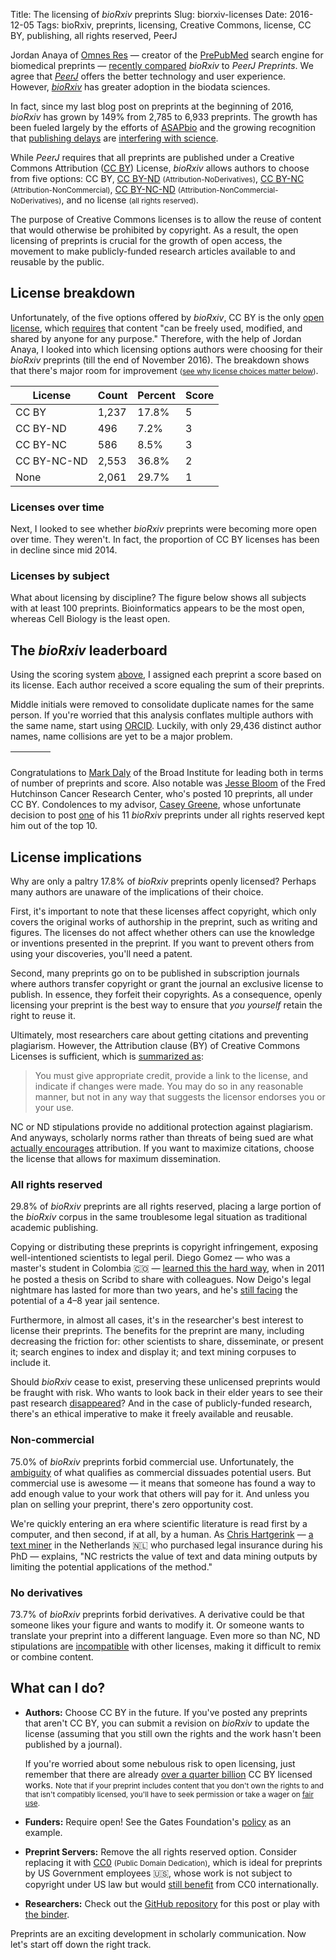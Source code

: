 Title: The licensing of <i>bioRxiv</i> preprints
Slug: biorxiv-licenses
Date: 2016-12-05
Tags: bioRxiv, preprints, licensing, Creative Commons, license, CC BY, publishing, all rights reserved, PeerJ

Jordan Anaya of [Omnes Res](http://www.omnesres.com/ "Jordan Anaya is OmniRes") — creator of the [PrePubMed](http://www.prepubmed.org/ "PrePubMed indexes preprints from arXiv q-bio, PeerJ Preprints, Figshare, bioRxiv, F1000Research, preprints.org, and The Winnower") search engine for biomedical preprints — [recently compared](https://medium.com/@OmnesRes/biorxiv-vs-peerj-preprints-f7589141c532 "bioRxiv vs. PeerJ Preprints") _bioRxiv_ to _PeerJ Preprints_. We agree that [_PeerJ_](https://peerj.com/preprints/ "PeerJ Preprints") offers the better technology and user experience. However, [_bioRxiv_](http://biorxiv.org/ "The Preprint Server for Biology") has greater adoption in the biodata sciences.

In fact, since my last blog post on preprints at the beginning of 2016, _bioRxiv_ has grown by 149% from 2,785 to 6,933 preprints. The growth has been fueled largely by the efforts of [ASAPbio](http://asapbio.org/ "A scientist-driven initiative to promote the productive use of preprints in the life sciences") and the growing recognition that [publishing delays](http://blog.dhimmel.com/history-of-delays/ "The history of publishing delays") are [interfering with science](https://doi.org/10.1038/530148a "Does it take too long to publish research?").

While _PeerJ_ requires that all preprints are published under a Creative Commons Attribution ([CC BY](https://creativecommons.org/licenses/by/4.0/)) License, _bioRxiv_ allows authors to choose from five options: CC BY, [CC BY-ND](https://creativecommons.org/licenses/by-nd/4.0/) <small>(Attribution-NoDerivatives)</small>, [CC BY-NC](https://creativecommons.org/licenses/by-nc/4.0/) <small>(Attribution-NonCommercial)</small>, [CC BY-NC-ND](https://creativecommons.org/licenses/by-nc-nd/4.0/) <small>(Attribution-NonCommercial-NoDerivatives)</small>, and no license <small>(all rights reserved)</small>.

The purpose of Creative Commons licenses is to allow the reuse of content that would otherwise be prohibited by copyright. As a result, the open licensing of preprints is crucial for the growth of open access, the movement to make publicly-funded research articles available to and reusable by the public.

## License breakdown

Unfortunately, of the five options offered by _bioRxiv_, CC BY is the only [open license](http://opendefinition.org/licenses/ "Open Definition Conformant Licenses"), which [requires](http://opendefinition.org/ "The Open Definition sets out principles that define “openness” in relation to data and content") that content "can be freely used, modified, and shared by anyone for any purpose." Therefore, with the help of Jordan Anaya, I looked into which licensing options authors were choosing for their _bioRxiv_ preprints (till the end of November 2016). The breakdown shows that there's major room for improvement <small>([see why license choices matter below](#license-implications))</small>.

<a id="license-table"></a>

| License     | Count  | Percent | Score |
|-------------|--------|---------|-------|
| CC BY       | 1,237  | 17.8%   | 5     |
| CC BY-ND    | 496    | 7.2%    | 3     |
| CC BY-NC    | 586    | 8.5%    | 3     |
| CC BY-NC-ND | 2,553  | 36.8%   | 2     |
| None        | 2,061  | 29.7%   | 1     |

### Licenses over time

Next, I looked to see whether _bioRxiv_ preprints were becoming more open over time. They weren't. In fact, the proportion of CC BY licenses has been in decline since mid 2014.

<div id="date-figure"></div>

### Licenses by subject

What about licensing by discipline? The figure below shows all subjects with at least 100 preprints. Bioinformatics appears to be the most open, whereas Cell Biology is the least open.

<div id="subject-figure"></div>

## The _bioRxiv_ leaderboard

Using the scoring system [above](#license-table), I assigned each preprint a score based on its license. Each author received a score equaling the sum of their preprints.

Middle initials were removed to consolidate duplicate names for the same person. If you're worried that this analysis conflates multiple authors with the same name, start using [ORCID](http://orcid.org/ "Persistent digital identifiers for every researcher"). Luckily, with only 29,436 distinct author names, name collisions are yet to be a major problem.

<table id="author-table" class="display" cellspacing="0" width="100%">
  <thead>
    <tr>
      <th></th>
      <th></th>
      <th></th>
      <th></th>
    </tr>
  </thead>
  <tbody></tbody>
</table>

Congratulations to [Mark Daly](https://www.broadinstitute.org/bios/mark-daly "Mark Daly at the Broad Institute") of the Broad Institute for leading both in terms of number of preprints and score. Also notable was [Jesse Bloom](http://research.fhcrc.org/bloom/en.html "Bloom Lab at Fred Hutch") of the Fred Hutchinson Cancer Research Center, who's posted 10 preprints, all under CC BY. Condolences to my advisor, [Casey Greene](http://www.greenelab.com/casey "Casey Greene · Greene Lab at the University of Pennsylvania"), whose unfortunate decision to post [one](https://doi.org/10.1101/051524 "Pathway and network-based strategies to translate genetic discoveries into effective therapies") of his 11 _bioRxiv_ preprints under all rights reserved kept him out of the top 10.

## License implications

Why are only a paltry 17.8% of _bioRxiv_ preprints openly licensed? Perhaps many authors are unaware of the implications of their choice.

First, it's important to note that these licenses affect copyright, which only covers the original works of authorship in the preprint, such as writing and figures. The licenses do not affect whether others can use the knowledge or inventions presented in the preprint. If you want to prevent others from using your discoveries, you'll need a patent.

Second, many preprints go on to be published in subscription journals where authors transfer copyright or grant the journal an exclusive license to publish. In essence, they forfeit their copyrights. As a consequence, openly licensing your preprint is the best way to ensure that _you yourself_ retain the right to reuse it.

Ultimately, most researchers care about getting citations and preventing plagiarism. However, the Attribution clause (BY) of Creative Commons Licenses is sufficient, which is [summarized as](https://creativecommons.org/licenses/by/4.0/ "Human-readable summary of Creative Commons Attribution 4.0 International"):

> You must give appropriate credit, provide a link to the license, and indicate if changes were made. You may do so in any reasonable manner, but not in any way that suggests the licensor endorses you or your use.

NC or ND stipulations provide no additional protection against plagiarism. And anyways, scholarly norms rather than threats of being sued are what [actually encourages](http://www.dancohen.org/2013/11/26/cc0-by/ "Dan Cohen Blog · CC0 (+BY)") attribution. If you want to maximize citations, choose the license that allows for maximum dissemination.

### All rights reserved

29.8% of _bioRxiv_ preprints are all rights reserved, placing a large portion of the _bioRxiv_ corpus in the same troublesome legal situation as traditional academic publishing.

Copying or distributing these preprints is copyright infringement, exposing well-intentioned scientists to legal peril. Diego Gomez —  who was a master's student in Colombia 🇨🇴 — [learned this the hard way](http://www.sciencemag.org/news/2014/07/colombian-grad-student-faces-jail-sharing-thesis-online "Colombian grad student faces jail for sharing a thesis online"), when in 2011 he posted a thesis on Scribd to share with colleagues. Now Deigo's legal nightmare has lasted for more than two years, and he's [still facing](https://www.eff.org/deeplinks/2016/10/over-two-years-later-diego-gomezs-ongoing-case-shows-need-global-reforms "Over Two Years Later, Diego Gomez’s Ongoing Case Shows the Need for Global Reforms") the potential of a 4–8 year jail sentence.

Furthermore, in almost all cases, it's in the researcher's best interest to license their preprints. The benefits for the preprint are many, including decreasing the friction for: other scientists to share, disseminate, or present it; search engines to index and display it; and text mining corpuses to include it.

Should _bioRxiv_ cease to exist, preserving these unlicensed preprints would be fraught with risk. Who wants to look back in their elder years to see their past research [disappeared](https://oadoi.org/10.1111/jels.12057 "How Copyright Keeps Works Disappeared")? And in the case of publicly-funded research, there's an ethical imperative to make it freely available and reusable.

### Non-commercial

75.0% of _bioRxiv_ preprints forbid commercial use. Unfortunately, the [ambiguity](https://doi.org/10.3897/zookeys.150.2189 "Creative Commons licenses and the non-commercial condition: Implications for the re-use of biodiversity information") of what qualifies as commercial dissuades potential users. But commercial use is awesome — it means that someone has found a way to add enough value to your work that others will pay for it. And unless you plan on selling your preprint, there's zero opportunity cost.

We're quickly entering an era where scientific literature is read first by a computer, and then second, if at all, by a human. As [Chris Hartgerink](http://chjh.nl/ "Chris Hartgerink's Homepage") — [a text miner](https://doi.org/10.1038/527413f "Text-mining block prompts online response") in the Netherlands 🇳🇱 who purchased legal insurance during his PhD — explains, "NC restricts the value of text and data mining outputs by limiting the potential applications of the method."

### No derivatives

73.7% of _bioRxiv_ preprints forbid derivatives. A derivative could be that someone likes your figure and wants to modify it. Or someone wants to translate your preprint into a different language. Even more so than NC, ND stipulations are [incompatible](https://wiki.creativecommons.org/wiki/Wiki/cc_license_compatibility "Creative Commons License Compatibility") with other licenses, making it difficult to remix or combine content.

## What can I do?

+ **Authors:** Choose CC BY in the future. If you've posted any preprints that aren't CC BY, you can submit a revision on _bioRxiv_ to update the license (assuming that you still own the rights and the work hasn't been published by a journal). 
  
    If you're worried about some nebulous risk to open licensing, just remember that there are already [over a quarter billion](https://stateof.creativecommons.org/2015/ "State of the Commons 2015") CC BY licensed works. <small>Note that if your preprint includes content that you don't own the rights to and that isn't compatibly licensed, you'll have to seek permission or take a wager on [fair use](https://en.wikipedia.org/wiki/Fair_use "Wikipedia · Fair use").</small>

+ **Funders:** Require open! See the Gates Foundation's [policy](http://www.gatesfoundation.org/How-We-Work/General-Information/Open-Access-Policy "Bill & Melinda Gates Foundation Open Access Policy") as an example.

+ **Preprint Servers:** Remove the all rights reserved option. Consider replacing it with [CC0](https://creativecommons.org/publicdomain/zero/1.0/) <small>(Public Domain Dedication)</small>, which is ideal for preprints by US Government employees 🇺🇸, whose work is not subject to copyright under US law but would [still benefit](https://creativecommons.org/2014/05/09/white-house-supports-cc0-for-federal-government-datasets/ "White House supports CC0 for federal government datasets") from CC0 internationally.

+ **Researchers:** Check out the [GitHub repository](https://github.com/dhimmel/biorxiv-licenses "dhimmel/biorxiv-licenses · GitHub") for this post or play with [the binder](http://mybinder.org/repo/dhimmel/biorxiv-licenses "mybinder.org · Launch dhimmel/biorxiv-licenses in your browser using Jupyter").

Preprints are an exciting development in scholarly communication. Now let's start off down the right track.


<link rel="stylesheet" type="text/css" href="https://cdn.datatables.net/1.10.12/css/jquery.dataTables.css">
<script src="https://code.jquery.com/jquery-3.1.1.min.js" integrity="sha256-hVVnYaiADRTO2PzUGmuLJr8BLUSjGIZsDYGmIJLv2b8=" crossorigin="anonymous"></script>
<script type="text/javascript" charset="utf8" src="https://cdn.datatables.net/1.10.12/js/jquery.dataTables.js"></script>

<script src="//d3js.org/d3.v3.min.js"></script>
<script src="//vega.github.io/vega/vega.js"></script>
<script src="//vega.github.io/vega-lite/vega-lite.js"></script>
<script src="//vega.github.io/vega-editor/vendor/vega-embed.js" charset="utf-8"></script>

<style media="screen">
  .vega-actions a {
    margin-right: 5px;
  }
  
  .vega-embed .vega-actions a:after {
      content: ' · ';
  }
  .vega-embed .vega-actions a:last-child:after {
      content: '';
  }
</style>

<script>
var base_url = 'https://raw.githubusercontent.com/dhimmel/biorxiv-licenses';
var commit = '3b3d0668f1fe266a9b88de5b92578d6b16cbc407';
var commit_url = base_url + '/' + commit;

function render_integer(data, type) {
  if (type != 'display') {return data};
  return data.toLocaleString('en-us');
}

$(document).ready(function () {
    $('#author-table').dataTable({
        ajax: commit_url + '/data/author-scores.json',
        aoColumns: [
            {sWidth: '50%', sTitle: 'Author'},
            {sTitle: 'Preprints'},
            {sTitle: 'Score'},
            {sTitle: 'Rank'}
        ],
        order: [[2, "desc"]],
        search: {regex: true},
        deferRender: true
    });
});

var actions = {export: true, source: false, editor: true};

function zoom(error, result) {
  // See https://git.io/v1l4H
  data_url = result['spec']['data'][0]['url'];
  if (data_url.includes('license-vs-time')) {
    var figure_id = 'date-figure'
  }
  if (data_url.includes('license-vs-subject')) {
    var figure_id = 'subject-figure'
  }
  var svg = d3.select('#' + figure_id + ' svg');
  var w = svg.attr("width");
  var h = svg.attr("height");
  svg.attr("viewBox", "0 0 " + w + " " + h);
  svg.attr("width", '100%');
  svg.attr("height", '100%');
}

var json_url = commit_url + '/figure/license-vs-time/vega-lite-spec.json';
var embedSpec = {mode: "vega-lite", url: json_url, renderer: 'svg', actions: actions};
vg.embed("#date-figure", embedSpec, zoom);

var json_url = commit_url + '/figure/license-vs-subject/vega-lite-spec.json';
var embedSpec = {mode: "vega-lite", url: json_url, renderer: 'svg', actions: actions};
vg.embed("#subject-figure", embedSpec, zoom);
</script>
